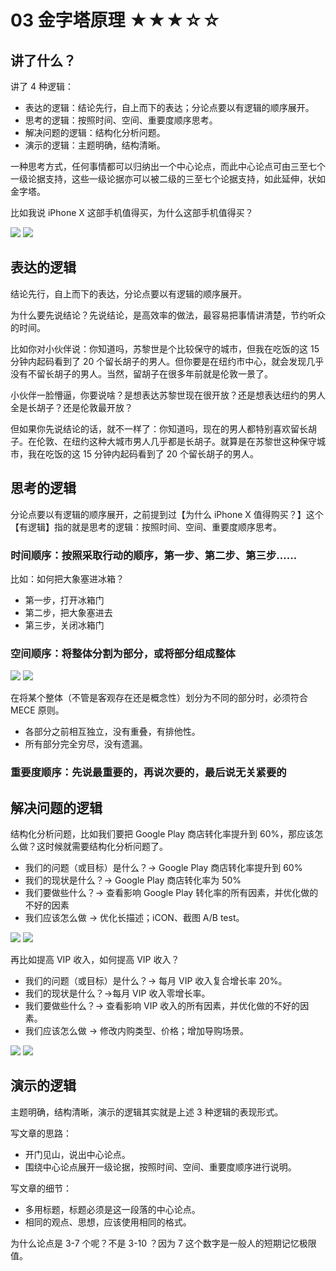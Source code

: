# 03 金字塔原理 ★★★☆☆

## 讲了什么？

讲了 4 种逻辑：
* 表达的逻辑：结论先行，自上而下的表达；分论点要以有逻辑的顺序展开。
* 思考的逻辑：按照时间、空间、重要度顺序思考。
* 解决问题的逻辑：结构化分析问题。
* 演示的逻辑：主题明确，结构清晰。

一种思考方式，任何事情都可以归纳出一个中心论点，而此中心论点可由三至七个一级论据支持，这些一级论据亦可以被二级的三至七个论据支持，如此延伸，状如金字塔。

比如我说 iPhone X 这部手机值得买，为什么这部手机值得买？

![](03%20%E9%87%91%E5%AD%97%E5%A1%94%E5%8E%9F%E7%90%86%20%E2%98%85%E2%98%85%E2%98%85%E2%98%86%E2%98%86/1534213734479-68193685-768c-49d5-b6bb-57d8ea987876.png)
![](https://cdn.jsdelivr.net/gh/CourseRye/ScreenShot@master/uPic/B1I36t.png)

## 表达的逻辑

结论先行，自上而下的表达，分论点要以有逻辑的顺序展开。

为什么要先说结论？先说结论，是高效率的做法，最容易把事情讲清楚，节约听众的时间。

比如你对小伙伴说：你知道吗，苏黎世是个比较保守的城市，但我在吃饭的这 15 分钟内起码看到了 20 个留长胡子的男人。但你要是在纽约市中心，就会发现几乎没有不留长胡子的男人。当然，留胡子在很多年前就是伦敦一景了。

小伙伴一脸懵逼，你要说啥？是想表达苏黎世现在很开放？还是想表达纽约的男人全是长胡子？还是伦敦最开放？

但如果你先说结论的话，就不一样了：你知道吗，现在的男人都特别喜欢留长胡子。在伦敦、在纽约这种大城市男人几乎都是长胡子。就算是在苏黎世这种保守城市，我在吃饭的这 15 分钟内起码看到了 20 个留长胡子的男人。

## 思考的逻辑

分论点要以有逻辑的顺序展开，之前提到过【为什么 iPhone X 值得购买？】这个【有逻辑】指的就是思考的逻辑：按照时间、空间、重要度顺序思考。

### 时间顺序：按照采取行动的顺序，第一步、第二步、第三步......

比如：如何把大象塞进冰箱？
* 第一步，打开冰箱门
* 第二步，把大象塞进去
* 第三步，关闭冰箱门

### 空间顺序：将整体分割为部分，或将部分组成整体

![](03%20%E9%87%91%E5%AD%97%E5%A1%94%E5%8E%9F%E7%90%86%20%E2%98%85%E2%98%85%E2%98%85%E2%98%86%E2%98%86/1534214093784-4505fad6-8bf7-42b6-9035-0f5177e02da4.png)
![](https://cdn.jsdelivr.net/gh/CourseRye/ScreenShot@master/uPic/nt2HCc.png)

在将某个整体（不管是客观存在还是概念性）划分为不同的部分时，必须符合 MECE 原则。
* 各部分之前相互独立，没有重叠，有排他性。
* 所有部分完全穷尽，没有遗漏。

### 重要度顺序：先说最重要的，再说次要的，最后说无关紧要的

## 解决问题的逻辑

结构化分析问题，比如我们要把 Google Play 商店转化率提升到 60%，那应该怎么做？这时候就需要结构化分析问题了。

* 我们的问题（或目标）是什么？→ Google Play 商店转化率提升到 60%
* 我们的现状是什么？→ Google Play 商店转化率为 50%
* 我们要做些什么？→ 查看影响 Google Play 转化率的所有因素，并优化做的不好的因素
* 我们应该怎么做 → 优化长描述；iCON、截图 A/B test。

![](03%20%E9%87%91%E5%AD%97%E5%A1%94%E5%8E%9F%E7%90%86%20%E2%98%85%E2%98%85%E2%98%85%E2%98%86%E2%98%86/1534214158777-9690a85f-5885-4cca-ba4c-3c337469629c.png)
![](https://cdn.jsdelivr.net/gh/CourseRye/ScreenShot@master/uPic/lwDLLg.png)

再比如提高 VIP 收入，如何提高 VIP 收入？

* 我们的问题（或目标）是什么？→ 每月 VIP 收入复合增长率 20%。
* 我们的现状是什么？→每月 VIP 收入零增长率。
* 我们要做些什么？→ 查看影响 VIP 收入的所有因素，并优化做的不好的因素。
* 我们应该怎么做 → 修改内购类型、价格；增加导购场景。

![](03%20%E9%87%91%E5%AD%97%E5%A1%94%E5%8E%9F%E7%90%86%20%E2%98%85%E2%98%85%E2%98%85%E2%98%86%E2%98%86/1534214177741-cecfbe7a-ac74-4312-baea-6938fad149f1.png)
![](https://cdn.jsdelivr.net/gh/CourseRye/ScreenShot@master/uPic/qlHuvZ.png)

## 演示的逻辑

主题明确，结构清晰，演示的逻辑其实就是上述 3 种逻辑的表现形式。

写文章的思路：
* 开门见山，说出中心论点。
* 围绕中心论点展开一级论据，按照时间、空间、重要度顺序进行说明。

写文章的细节：
* 多用标题，标题必须是这一段落的中心论点。
* 相同的观点、思想，应该使用相同的格式。

为什么论点是 3-7 个呢？不是 3-10 ？因为 7 这个数字是一般人的短期记忆极限值。